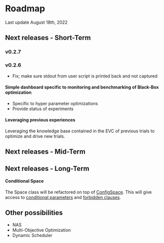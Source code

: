 # Roadmap
Last update August 18th, 2022

## Next releases - Short-Term

### v0.2.7

### v0.2.6

- Fix; make sure stdout from user script is printed back and not captured

#### Simple dashboard specific to monitoring and benchmarking of Black-Box optimization
- Specific to hyper parameter optimizations
- Provide status of experiments

#### Leveraging previous experiences
Leveraging the knowledge base contained in the EVC of previous trials to optimize and drive new
trials.

## Next releases - Mid-Term

## Next releases - Long-Term

#### Conditional Space

The Space class will be refactored on top of [ConfigSpace](https://automl.github.io/ConfigSpace). This will give access to [conditional parameters](https://automl.github.io/ConfigSpace/master/Guide.html#nd-example-categorical-hyperparameters-and-conditions) and [forbidden clauses](https://automl.github.io/ConfigSpace/master/Guide.html#rd-example-forbidden-clauses).

## Other possibilities
- NAS
- Multi-Objective Optimization
- Dynamic Scheduler
